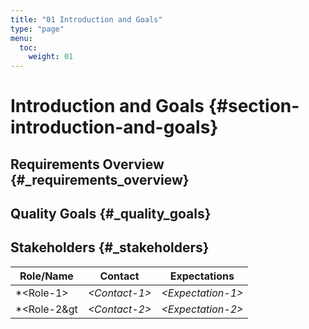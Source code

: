 ```yaml
---
title: "01 Introduction and Goals"
type: "page"
menu:
  toc:
    weight: 01
---
```

# Introduction and Goals {#section-introduction-and-goals}

## Requirements Overview {#_requirements_overview}

## Quality Goals {#_quality_goals}

## Stakeholders {#_stakeholders}

Role/Name | Contact  | Expectations
--------- | -------- | ------------
*&lt;Role-1&gt; | *&lt;Contact-1&gt;*       | *&lt;Expectation-1&gt;*   |
*&lt;Role-2&gt | *&lt;Contact-2&gt;*       | *&lt;Expectation-2&gt;*   |
